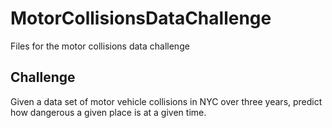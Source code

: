 # MotorCollisionsDataChallenge
Files for the motor collisions data challenge

Challenge
---------
Given a data set of motor vehicle collisions in NYC over three years, predict how dangerous a given place is at a given time.
